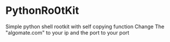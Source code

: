 # PythonRo0tKit
Simple python shell rootkit with self copying function
Change The "algomate.com" to your ip and the port to your port
